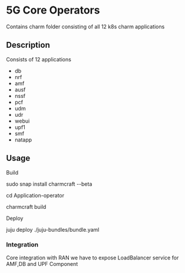 <!-- Copyright 2020 Tata Elxsi

 Licensed under the Apache License, Version 2.0 (the "License"); you may
 not use this file except in compliance with the License. You may obtain
 a copy of the License at

         http://www.apache.org/licenses/LICENSE-2.0

 Unless required by applicable law or agreed to in writing, software
 distributed under the License is distributed on an "AS IS" BASIS, WITHOUT
 WARRANTIES OR CONDITIONS OF ANY KIND, either express or implied. See the
 License for the specific language governing permissions and limitations
 under the License.

 For those usages not covered by the Apache License, Version 2.0 please
 contact: canonical@tataelxsi.onmicrosoft.com

 To get in touch with the maintainers, please contact:
 canonical@tataelxsi.onmicrosoft.com
-->
# 5G Core Operators

Contains charm folder consisting of all 12 k8s charm applications


## Description

Consists of 12 applications
* db
* nrf
* amf
* ausf  
* nssf
* pcf
* udm  
* udr
* webui
* upf1
* smf
* natapp

## Usage
Build

sudo snap install charmcraft --beta

cd Application-operator
  
charmcraft build
  
Deploy

juju deploy ./juju-bundles/bundle.yaml

### Integration

Core integration with RAN we have to expose LoadBalancer service for AMF,DB and UPF Component
